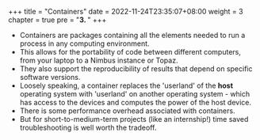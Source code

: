 +++
title = "Containers"
date = 2022-11-24T23:35:07+08:00
weight = 3
chapter = true
pre = "<b>3. </b>"
+++

*	Containers are packages containing all the elements needed to run a process in any computing environment.
*	This allows for the portability of code between different computers, from your laptop to a Nimbus instance or Topaz.
*	They also support the reproducibility of results that depend on specific software versions.
*	Loosely speaking, a container replaces the 'userland' of the **host** operating system with 'userland' on another operating system - which has access to the devices and computes the power of the host device.
*	There is some performance overhead associated with containers. 
*	But for short-to-medium-term projects (like an internship!) time saved troubleshooting is well worth the tradeoff.
